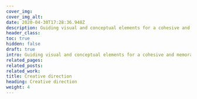 ```yaml
---
cover_img: 
cover_img_alt:
date: 2020-04-30T17:28:36.948Z
description: Guiding visual and conceptual elements for a cohesive and memorable brand identity, ensuring consistency for lasting impressions.
header_class: 
toc: true
hidden: false
draft: true
intro: Guiding visual and conceptual elements for a cohesive and memorable brand identity, ensuring consistency for lasting impressions.
related_pages:
related_posts:
related_work:
title: Creative direction
heading: Creative direction
weight: 4
---
```

